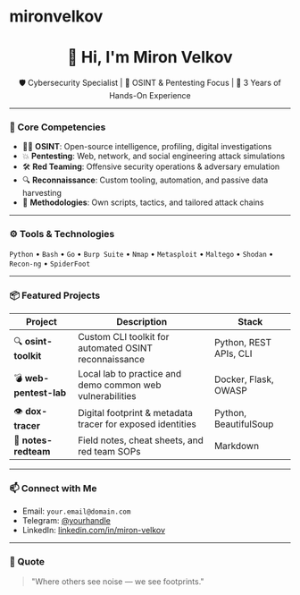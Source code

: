 # mironvelkov
<h1 align="center">👋 Hi, I'm Miron Velkov</h1>

<p align="center">
  🛡️ Cybersecurity Specialist | 🎯 OSINT & Pentesting Focus | 🧠 3 Years of Hands-On Experience
</p>

---

### 🧰 Core Competencies

- 🕵️‍♂️ **OSINT**: Open-source intelligence, profiling, digital investigations
- 💥 **Pentesting**: Web, network, and social engineering attack simulations
- 🛠️ **Red Teaming**: Offensive security operations & adversary emulation
- 🔍 **Reconnaissance**: Custom tooling, automation, and passive data harvesting
- 📎 **Methodologies**: Own scripts, tactics, and tailored attack chains

---

### ⚙️ Tools & Technologies

`Python` • `Bash` • `Go` • `Burp Suite` • `Nmap` • `Metasploit` • `Maltego` • `Shodan` • `Recon-ng` • `SpiderFoot`

---

### 📦 Featured Projects

| Project | Description | Stack |
|--------|-------------|-------|
| 🔍 **osint-toolkit** | Custom CLI toolkit for automated OSINT reconnaissance | Python, REST APIs, CLI |
| 💣 **web-pentest-lab** | Local lab to practice and demo common web vulnerabilities | Docker, Flask, OWASP |
| 👁️ **dox-tracer** | Digital footprint & metadata tracer for exposed identities | Python, BeautifulSoup |
| 📓 **notes-redteam** | Field notes, cheat sheets, and red team SOPs | Markdown |

---

### 📫 Connect with Me

- Email: `your.email@domain.com`
- Telegram: [@yourhandle](https://t.me/yourhandle)
- LinkedIn: [linkedin.com/in/miron-velkov](https://linkedin.com/in/your-link)

---

### 🧠 Quote

> "Where others see noise — we see footprints."

